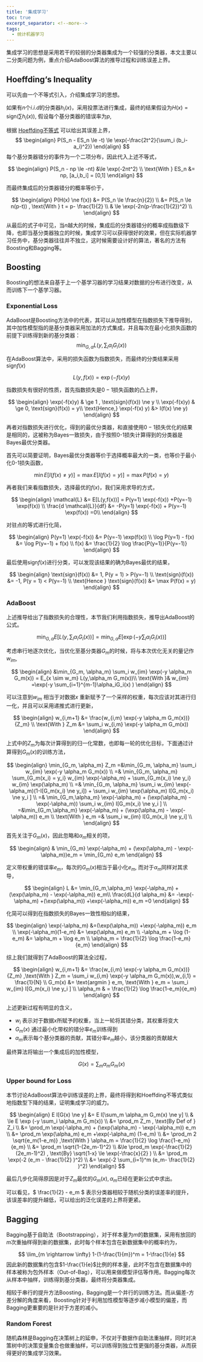 ```yaml
---
title: '集成学习'
toc: true
excerpt_separator: <!--more-->
tags:
  - 统计机器学习
---
```




集成学习的思想是采用若干的较弱的分类器集成为一个较强的分类器，本文主要以二分类问题为例，重点介绍AdaBoost算法的推导过程和训练误差上界。



<!--more-->

## Hoeffding‘s Inequality

可以先由一个不等式引入，介绍集成学习的思想。

如果有$n$个$i.i.d$的分类器$h_i(x)$，采用投票法进行集成，最终的结果假设为$H(x) = \text{sign}(\sum h_i(x))$, 假设每个基分类器的错误率为$p$, 

根据 [Hoeffding不等式](https://truenobility303.github.io/Probabilistic-Inequality/) 可以给出其误差上界，
$$
\begin{align}
P(S_n - ES_n \le -t) \le \exp(-\frac{2t^2}{\sum_i (b_i-a_i)^2})
\end{align}
$$
每个基分类器错分的事件为一个二项分布，因此代入上述不等式，


$$
\begin{align}
P(S_n - np \le -nt) &\le \exp(-2nt^2) \\
\text{With } ES_n &= np, [a_i,b_i] = [0,1]
\end{align}
$$


而最终集成后的分类器错分的概率等价于，


$$
\begin{align}
P(H(x) \ne f(x)) &= P(S_n \le \frac{n}{2}) \\
&= P(S_n \le n(p-t)) , \text{With } t = p- \frac{1}{2} \\
& \le \exp(-2n(p-\frac{1}{2})^2) \\
\end{align}
$$


从最后的式子中可见，当$n$越大的时候，集成后的分类器错分的概率成指数级下降，也即当基分类器独立的时候，集成学习可以获得很好的效果，但在实际机器学习任务中，基分类器往往并不独立，这时候需要设计好的算法，著名的方法有Boosting和Bagging等。

## Boosting

Boosting的想法来自基于上一个基学习器的学习结果对数据的分布进行改变，从而训练下一个基学习器。

### Exponential Loss

AdaBoost是Boosting方法中的代表，其可以从加性模型在指数损失下推导得到，其中加性模型指的是基分类器采用加法的方式集成，并且每次在最小化损失函数的前提下训练得到新的基分类器：
$$
\min_{G,\alpha} L(y,\sum_i\alpha_iG_i(x))
$$


在AdaBoost算法中，采用的损失函数为指数损失，而最终的分类结果采用$\text{sign} f(x)$ 


$$
L(y,f(x)) = \exp(-f(x)y)
$$


指数损失有很好的性质，首先指数损失是$0-1$损失函数的凸上界，


$$
\begin{align}
\exp(-f(x)y) & \ge 1 , \text{sign}(f(x)) \ne y \\
\exp(-f(x)y) & \ge 0, \text{sign}(f(x)) = y\\
\text{Hence,}  \exp(-f(x) y) &> I(f(x) \ne y)
\end{align}
$$


再者对指数损失进行优化，得到的最优分类器，和直接使用$0-1$损失优化的结果是相同的，这被称为Bayes一致损失，由于按照0-1​损失计算得到的分类器是Bayes最优分类器。

首先可以简要证明，Bayes最优分类器等价于选择概率最大的一类，也等价于最小化0-1损失函数，


$$
\min E [I(f(x) \ne y)] = \max E[I(f(x) = y)] = \max P(f(x)=y )
$$


再者我们来看指数损失，选择最优的$f(x)$，我们采用求导的方式，


$$
\begin{align}
\mathcal{L} &= E[L(y,f(x))] = P(y=1) \exp(-f(x)) +P(y=-1) \exp(f(x)) \\
\frac{d \mathcal{L}}{df} &= -P(y=1) \exp(-f(x)) +  P(y=-1) \exp(f(x))  =0\\
\end{align}
$$


对驻点的等式进行化简，


$$
\begin{align}
P(y=1) \exp(-f(x)) &=  P(y=-1) \exp(f(x)) \\
\log P(y=1) - f(x) &= \log P(y=-1) + f(x) \\
f(x) &= \frac{1}{2} \log \frac{P(y=1)}{P(y=-1)}
\end{align}
$$


最后使用$\text{sign} f(x)$进行分类，可以发现该结果的确为Bayes最优的结果，


$$
\begin{align}
\text{sign}(f(x)) &= 1, P(y = 1) > P(y=-1) \\
\text{sign}(f(x)) &= -1, P(y = 1) < P(y=-1) \\
\text{Hence } \text{sign}(f(x)) &= \max P(f(x) = y)
\end{align}
$$

### AdaBoost

上述推导给出了指数损失的合理性，本节我们利用指数损失，推导出AdaBoost的公式。


$$
\min_{G,\alpha} E[L(y,\sum_i\alpha_iG_i(x))] = \min_{G,\alpha} E[\exp(-y \sum_i\alpha_iG_i(x))]
$$


考虑串行地逐次优化，当优化至基分类器$G_m$的时候，将与本次优化无关的量记作$w_{im}$,


$$
\begin{align}
&\min_{G_m, \alpha_m}  \sum_i w_{im} \exp(-y \alpha_m G_m(x)) = E_{x \sim w_m} L(y,\alpha_m G_m(x))\\
\text{With }& w_{im} =\exp(-y \sum_{i=1}^{m-1}\alpha_iG_i(x) ) 
\end{align}
$$


可以注意到$w_{im}$ 相当于对数据$x$ 重新赋予了一个采样的权重，每次应该对其进行归一化，并且可以采用递推式进行更新， 


$$
\begin{align}
w_{i,m+1} &= \frac{w_{i,m} \exp(-y \alpha_m G_m(x))}{Z_m} \\
\text{With } Z_m &= \sum_i w_{i,m} \exp(-y \alpha_m G_m(x))
\end{align}
$$


上式中的$Z_m$为每次计算得到的归一化常数，也即每一轮的优化目标，下面通过计算得到$G_m(x)$的训练方法，


$$
\begin{align}
\min_{G_m, \alpha_m} Z_m =&\min_{G_m, \alpha_m}  \sum_i w_{im} \exp(-y \alpha_m G_m(x)) \\
=& \min_{G_m, \alpha_m} \sum_{G_m(x_i) = y_i} w_{im} \exp(-\alpha_m) +  \sum_{G_m(x_i) \ne y_i} w_{im} \exp(\alpha_m) \\
=& \min_{G_m, \alpha_m} \sum_i w_{im} \exp(-\alpha_m)(1-I[G_m(x_i) \ne y_i]) + \sum_i w_{im} \exp(\alpha_m) I[G_m(x_i) \ne y_i ] \\
=& \min_{G_m,\alpha_m} \exp(-\alpha_m) + (\exp(\alpha_m) - \exp(-\alpha_m)) \sum_i w_{im} I[G_m(x_i) \ne y_i ] \\
=&\min_{G_m,\alpha_m} \exp(-\alpha_m) + (\exp(\alpha_m) - \exp(-\alpha_m)) e_m \\
\text{With } e_m =& \sum_i w_{im} I[G_m(x_i) \ne y_i] \\
\end{align}
$$


首先关注于$G_m(x)$，因此忽略和$\alpha_m$相关的项，


$$
\begin{align}
& \min_{G_m} \exp(-\alpha_m) + (\exp(\alpha_m) - \exp(-\alpha_m))e_m = \min_{G_m} e_m
\end{align}
$$


定义带权重的错误率$e_m$，每次的$G_m(x)$相当于最小化$e_m$, 而对于$\alpha_m$同样对其求导，


$$
\begin{align}
L &= \min_{G_m,\alpha_m} \exp(-\alpha_m) + (\exp(\alpha_m) - \exp(-\alpha_m)) e_m\\ 
\frac{dL}{d \alpha_m} &= -\exp(-\alpha_m) +(\exp(\alpha_m)) +\exp(-\alpha_m)) e_m =0 
\end{align}
$$


化简可以得到在指数损失的Bayes一致性相似的结果，


$$
\begin{align}
\exp(-\alpha_m) &=(\exp(\alpha_m)) +\exp(-\alpha_m)) e_m \\
\exp(-\alpha_m)(1-e_m) &= \exp(\alpha_m) e_m \\
-\alpha_m + \log (1-e_m) &= \alpha_m + \log e_m \\
\alpha_m  = \frac{1}{2} \log \frac{1-e_m}{e_m}
\end{align}
$$


综上我们就得到了AdaBoost的算法全过程，


$$
\begin{align}
w_{i,m+1} &= \frac{w_{i,m} \exp(-y \alpha_m G_m(x))}{Z_m} ,\text{With } Z_m = \sum_i w_{i,m} \exp(-y \alpha_m G_m(x)),w_{i,1} = \frac{1}{N} \\
G_m(x) &= \text{argmin } e_m,  \text{With } e_m = \sum_i w_{im} I[G_m(x_i) \ne y_i ] \\
\alpha_m & = \frac{1}{2} \log \frac{1-e_m}{e_m}
\end{align}
$$



上述更新过程有明显的含义，

* $w_{i}$ 表示对于数据$x$所赋予的权重，当上一轮将其错分类，其权重将变大
* $G_m(x)$ 通过最小化带权的错分率$e_m$训练得到
* $\alpha_m$表示每个基分类器的贡献，其错分率$e_m$越小，该分类器的贡献越大



最终算法将输出一个集成后的加性模型，


$$
G(x) = \sum_m \alpha_m G_m(x)
$$


### Upper bound for Loss

本节讨论AdaBoost算法中训练误差的上界，最终将得到和Hoeffding不等式类似地指数型下降的结果，证明集成学习的威力。


$$
\begin{align}
E I[G(x) \ne y] &= E I[\sum_m \alpha_m G_m(x) \ne y] \\
& \le E \exp (-y \sum_i \alpha_m G_m(x)) \\
&= \prod_m Z_m , \text{By Def of } Z_i \\
&= \prod_m \exp(-\alpha_m) + (\exp(\alpha_m) - \exp(-\alpha_m)) e_m \\
&= \prod_m \exp(\alpha_m)  e_m +\exp(-\alpha_m) (1-e_m) \\
&= \prod_m 2 \sqrt{e_m(1-e_m)} ,\text{With } \alpha_m = \frac{1}{2} \log \frac{1-e_m}{e_m} \\
&= \prod_m \sqrt{1-(2e_m-1)^2} \\
&\le \prod_m \exp(-\frac{1}{2} (2e_m-1)^2) , \text{By} \sqrt{1-x} \le \exp(-\frac{x}{2} ) \\
&= \prod_m \exp(-2 (e_m - \frac{1}{2} )^2) \\
&= \exp(-2 \sum_{i=1}^m (e_m- \frac{1}{2} )^2)
\end{align}
$$


最后几步化简得原因是对于$Z_m$最优的$G_m(x),\alpha_m$已经在更新公式中求出。

可以看见，$ \frac{1}{2} - e_m $ 表示分类器相较于随机分类的误差率的提升，该误差率的提升越低，可以给出的泛化误差的上界将更紧。


## Bagging

Bagging基于自助法（Bootstrapping），对于样本量为$m$的数据集，采用有放回的$m$次重抽样得到新的数据集，此时每个样本包含在新数据集中的概率约为，


$$
\lim_{m \rightarrow \infty} 1-(1-\frac{1}{m})^m = 1-\frac{1}{e}
$$
因此新的数据集约包含$1-\frac{1}{e}$比例的样本量，此时不包含在数据集中的样本被称为包外样本（Out-of-Bag），可以用来做模型评估等作用。Bagging每次从样本中抽样，训练得到基分类器，最终将分类器集成。

相较于串行的提升方法Boosting，Bagging是一个并行的训练方法。而从偏差-方差分解的角度来看，Boosting针对于利用加性模型等逐步减小模型的偏差，而Bagging更重要的是针对于方差的减小。



### Random Forest

随机森林是Bagging在决策树上的延申，不仅对于数据作自助法重抽样，同时对决策树中的决策变量集合也做重抽样，可以训练得到独立性更强的基分类器，从而获得更好的集成学习效果。
